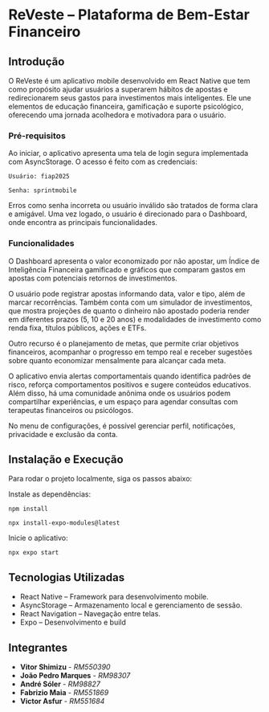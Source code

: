 # ReVeste – Plataforma de Bem-Estar Financeiro

## Introdução

O ReVeste é um aplicativo mobile desenvolvido em React Native que tem como propósito ajudar usuários a superarem hábitos de apostas e redirecionarem seus gastos para investimentos mais inteligentes. Ele une elementos de educação financeira, gamificação e suporte psicológico, oferecendo uma jornada acolhedora e motivadora para o usuário.

### Pré-requisitos

Ao iniciar, o aplicativo apresenta uma tela de login segura implementada com AsyncStorage. O acesso é feito com as credenciais:

```
Usuário: fiap2025

Senha: sprintmobile
```

Erros como senha incorreta ou usuário inválido são tratados de forma clara e amigável. Uma vez logado, o usuário é direcionado para o Dashboard, onde encontra as principais funcionalidades.

### Funcionalidades

O Dashboard apresenta o valor economizado por não apostar, um Índice de Inteligência Financeira gamificado e gráficos que comparam gastos em apostas com potenciais retornos de investimentos.

O usuário pode registrar apostas informando data, valor e tipo, além de marcar recorrências. Também conta com um simulador de investimentos, que mostra projeções de quanto o dinheiro não apostado poderia render em diferentes prazos (5, 10 e 20 anos) e modalidades de investimento como renda fixa, títulos públicos, ações e ETFs.

Outro recurso é o planejamento de metas, que permite criar objetivos financeiros, acompanhar o progresso em tempo real e receber sugestões sobre quanto economizar mensalmente para alcançar cada meta.

O aplicativo envia alertas comportamentais quando identifica padrões de risco, reforça comportamentos positivos e sugere conteúdos educativos. Além disso, há uma comunidade anônima onde os usuários podem compartilhar experiências, e um espaço para agendar consultas com terapeutas financeiros ou psicólogos.

No menu de configurações, é possível gerenciar perfil, notificações, privacidade e exclusão da conta.

## Instalação e Execução

Para rodar o projeto localmente, siga os passos abaixo:

Instale as dependências:

```
npm install
```

```
npx install-expo-modules@latest
```

Inicie o aplicativo:

```
npx expo start
```

## Tecnologias Utilizadas

* React Native – Framework para desenvolvimento mobile.
* AsyncStorage – Armazenamento local e gerenciamento de sessão.
* React Navigation – Navegação entre telas.
* Expo – Desenvolvimento e build

## Integrantes

* **Vitor Shimizu** - *RM550390*
* **João Pedro Marques** - *RM98307* 
* **André Sóler** - *RM98827* 
* **Fabrizio Maia** - *RM551869* 
* **Victor Asfur** - *RM551684*
